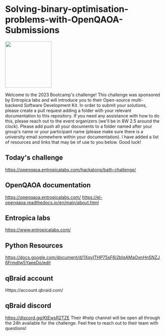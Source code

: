 # Solving-binary-optimisation-problems-with-OpenQAOA-Submissions

[<img src="https://qbraid-static.s3.amazonaws.com/logos/Launch_on_qBraid_white.png" width="150">](https://account.qbraid.com?gitHubUrl=https://github.com/Bath-s-2023-Quantum-Bootcamp/Solving-binary-optimisation-problems-with-OpenQAOA-Submissions.git)

Welcome to the 2023 Bootcamp's challenge! This challenge was sponsored by Entropica labs and will introduce you to their Open-source multi-backend Software Development Kit. In order to submit your solutions, please create a pull request adding a folder with your relevant documentation to this repository. If you need any assistance with how to do this, please reach out to the event organizers (we'll be in 8W 2.5 around the clock). Please add push all your documents to a folder named after your group's name or your participant name (please make sure there is a university email somewhere within your documentation).
I have added a list of resources and links that may be of use to you below.
Good luck!

## Today's challenge
https://openqaoa.entropicalabs.com/hackatons/bath-challenge/
 
## OpenQAOA documentation
https://openqaoa.entropicalabs.com/ 
https://el-openqaoa.readthedocs.io/en/main/about.html

## Entropica labs 
https://www.entropicalabs.com/

## Python Resources
https://docs.google.com/document/d/1XqyITHP75sF6j2bIqAMaOxnHnSNZJ6FrmdIw5YaeeDo/edit

## qBraid account
Https://account.qbraid.com/

## qBraid discord
 https://discord.gg/KtEwsR2TZE
 Their #help channel will be open all through the 24h available for the challenge. Feel free to reach out to their team with questions!
